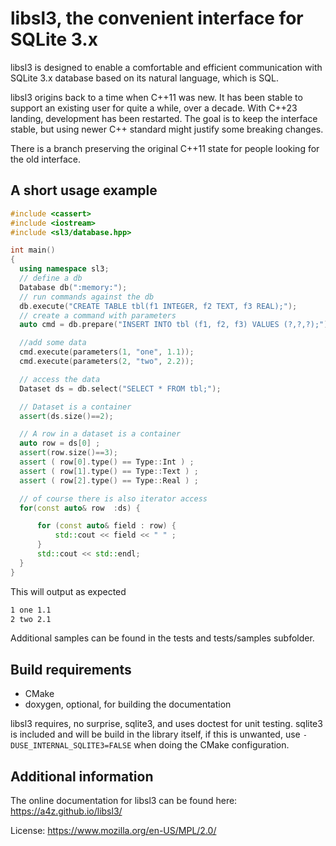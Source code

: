 # libsl3, the convenient interface for SQLite 3.x

libsl3 is designed to enable a comfortable and efficient communication with
SQLite 3.x database based on its natural language, which is SQL.

libsl3 origins back to a time when C++11 was new.
It has been stable to support an existing user for quite a while, over a decade.
With C++23 landing, development has been restarted.
The goal is to keep the interface stable, but using newer C++ standard might justify some breaking changes.

There is a branch preserving the original C++11 state for people looking for the old interface.

## A short usage example

```cpp
#include <cassert>
#include <iostream>
#include <sl3/database.hpp>

int main()
{
  using namespace sl3;
  // define a db
  Database db(":memory:");
  // run commands against the db
  db.execute("CREATE TABLE tbl(f1 INTEGER, f2 TEXT, f3 REAL);");
  // create a command with parameters
  auto cmd = db.prepare("INSERT INTO tbl (f1, f2, f3) VALUES (?,?,?);");

  //add some data
  cmd.execute(parameters(1, "one", 1.1));
  cmd.execute(parameters(2, "two", 2.2));

  // access the data
  Dataset ds = db.select("SELECT * FROM tbl;");

  // Dataset is a container
  assert(ds.size()==2);

  // A row in a dataset is a container
  auto row = ds[0] ;
  assert(row.size()==3);
  assert ( row[0].type() == Type::Int ) ;
  assert ( row[1].type() == Type::Text ) ;
  assert ( row[2].type() == Type::Real ) ;

  // of course there is also iterator access
  for(const auto& row  :ds) {

      for (const auto& field : row) {
          std::cout << field << " " ;
      }
      std::cout << std::endl;
  }
}

```

This will output as expected

```bash
1 one 1.1
2 two 2.1
```

Additional samples can be found in the tests and tests/samples subfolder.

## Build requirements

* CMake
* doxygen, optional, for building the documentation

libsl3 requires, no surprise, sqlite3, and uses doctest for unit testing.
sqlite3 is included and will be build in the library itself, if this is unwanted, use `-DUSE_INTERNAL_SQLITE3=FALSE` when doing the CMake configuration.


## Additional information

The online documentation for libsl3 can be found here:
https://a4z.github.io/libsl3/

License: https://www.mozilla.org/en-US/MPL/2.0/

